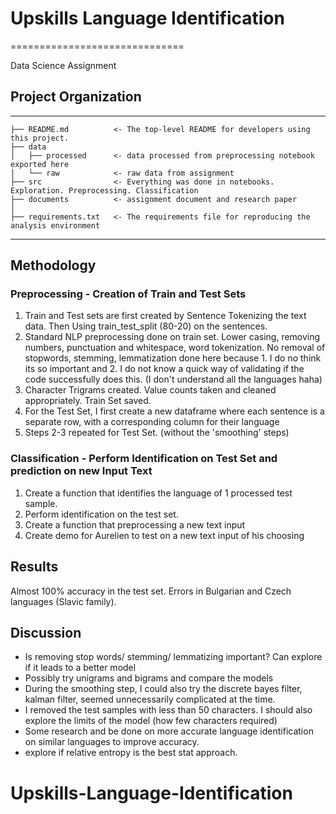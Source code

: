 # Upskills Language Identification
==============================

Data Science Assignment

## Project Organization
------------

    ├── README.md          <- The top-level README for developers using this project.
    ├── data
    │   ├── processed      <- data processed from preprocessing notebook exported here
    │   └── raw            <- raw data from assignment
    ├── src                <- Everything was done in notebooks. Exploration. Preprocessing. Classification
    ├── documents          <- assignment document and research paper
    │
    ├── requirements.txt   <- The requirements file for reproducing the analysis environment


--------

## Methodology

### Preprocessing - Creation of Train and Test Sets

1. Train and Test sets are first created by Sentence Tokenizing the text data. Then Using train_test_split (80-20) on the sentences.
2. Standard NLP preprocessing done on train set. Lower casing, removing numbers, punctuation and whitespace, word tokenization. No removal of stopwords, stemming, lemmatization done here because 1. I do no think its so important and 2. I do not know a quick way of validating if the code successfully does this. (I don't understand all the languages haha)
3. Character Trigrams created. Value counts taken and cleaned appropriately. Train Set saved.
4. For the Test Set, I first create a new dataframe where each sentence is a separate row, with a corresponding column for their language
5. Steps 2-3 repeated for Test Set. (without the 'smoothing' steps)

### Classification - Perform Identification on Test Set and prediction on new Input Text

1. Create a function that identifies the language of 1 processed test sample.
2. Perform identification on the test set.
3. Create a function that preprocessing a new text input
4. Create demo for Aurelien to test on a new text input of his choosing

## Results

Almost 100% accuracy in the test set. Errors in Bulgarian and Czech languages (Slavic family).

## Discussion

- Is removing stop words/ stemming/ lemmatizing important? Can explore if it leads to a better model
- Possibly try unigrams and bigrams and compare the models
- During the smoothing step, I could also try the discrete bayes filter, kalman filter, seemed unnecessarily complicated at the time.
- I removed the test samples with less than 50 characters. I should also explore the limits of the model (how few characters required)
- Some research and be done on more accurate language identification on similar languages to improve accuracy.
- explore if relative entropy is the best stat approach.



# Upskills-Language-Identification
